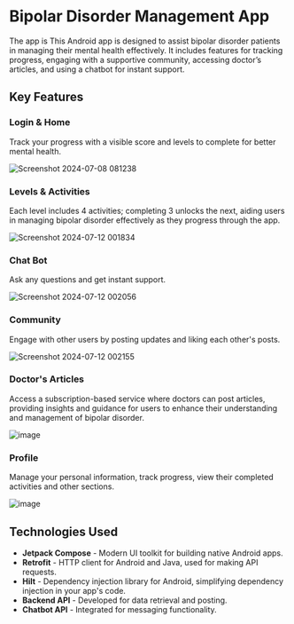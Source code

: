 # Bipolar Disorder Management App

The app is 
This Android app is designed to assist bipolar disorder patients in managing their mental health effectively. It includes features for tracking progress, engaging with a supportive community, accessing doctor’s articles, and using a chatbot for instant support.

## Key Features

### Login & Home

Track your progress with a visible score and levels to complete for better mental health.

![Screenshot 2024-07-08 081238](https://github.com/Shehab-m/Bi-Balance/assets/90576202/736d5bd0-6f67-4bc1-aa3a-7ab096ac5c47)

### Levels & Activities

Each level includes 4 activities; completing 3 unlocks the next, aiding users in managing bipolar disorder effectively as they progress through the app.

![Screenshot 2024-07-12 001834](https://github.com/user-attachments/assets/9126abd2-be26-4c4c-b625-b470fd2db503)

### Chat Bot

Ask any questions and get instant support.

![Screenshot 2024-07-12 002056](https://github.com/user-attachments/assets/7093cb68-625f-4894-b922-96b66e6d0092)

### Community

Engage with other users by posting updates and liking each other's posts.

![Screenshot 2024-07-12 002155](https://github.com/user-attachments/assets/8f48b68f-8eb1-4c5f-9686-479f1a222e9b)

### Doctor's Articles

Access a subscription-based service where doctors can post articles, providing insights and guidance for users to enhance their understanding and management of bipolar disorder.

![image](https://github.com/user-attachments/assets/a487591c-011e-4079-a507-d26846102c7a)

### Profile

Manage your personal information, track progress, view their completed activities and other sections.


![image](https://github.com/user-attachments/assets/61e25f72-38b2-4e27-b138-7bbd2ffaabca)


## Technologies Used

- **Jetpack Compose** - Modern UI toolkit for building native Android apps.
- **Retrofit** - HTTP client for Android and Java, used for making API requests.
- **Hilt** - Dependency injection library for Android, simplifying dependency injection in your app's code.
- **Backend API** - Developed for data retrieval and posting.
- **Chatbot API** - Integrated for messaging functionality.
